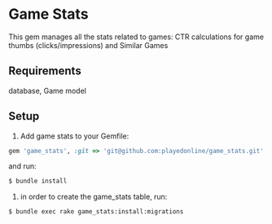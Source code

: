 # Game Stats

This gem manages all the stats related to games:
CTR calculations for game thumbs (clicks/impressions) and Similar Games

## Requirements

database, Game model

## Setup

1. Add game stats to your Gemfile:

``` ruby
gem 'game_stats', :git => 'git@github.com:playedonline/game_stats.git'
```

and run:

```bash
$ bundle install
```

1. in order to create the game_stats table, run:

```bash
$ bundle exec rake game_stats:install:migrations
```